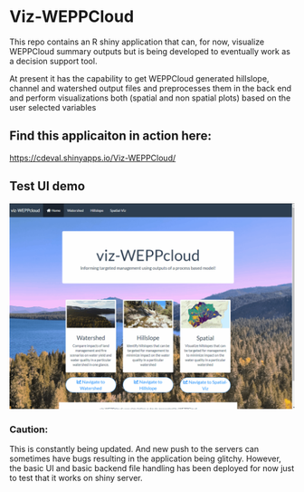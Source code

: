 # Viz-WEPPCloud

This repo contains an R shiny application that can, for now, visualize WEPPCloud summary outputs but is being developed to 
eventually work as a decision support tool.  

At present it has the capability to get WEPPCloud generated hillslope, channel and watershed output files and preprocesses them in the back end and perform visualizations both (spatial and non spatial plots) based on the user selected variables 

## Find this applicaiton in action here:

https://cdeval.shinyapps.io/Viz-WEPPCloud/

## Test UI demo

![Alt Text](https://github.com/devalc/Viz-WEPPCloud/blob/master/gifs/test.gif)


### Caution: 
This is constantly being updated. And new push to the servers can sometimes have bugs resulting in the application being glitchy. However, the basic UI and basic backend file handling has been deployed for now just to test that it works on shiny server. 
